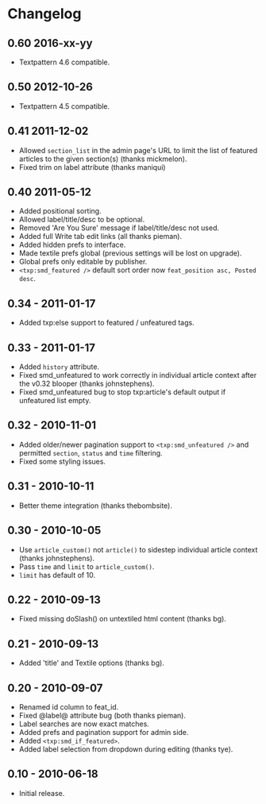 # Changelog

## 0.60 2016-xx-yy

* Textpattern 4.6 compatible.

## 0.50 2012-10-26

* Textpattern 4.5 compatible.

## 0.41 2011-12-02

* Allowed `section_list` in the admin page's URL to limit the list of featured articles to the given section(s) (thanks mickmelon).
* Fixed trim on label attribute (thanks maniqui)

## 0.40 2011-05-12
* Added positional sorting.
* Allowed label/title/desc to be optional.
* Removed 'Are You Sure' message if label/title/desc not used.
* Added full Write tab edit links (all thanks pieman).
* Added hidden prefs to interface.
* Made textile prefs global (previous settings will be lost on upgrade).
* Global prefs only editable by publisher.
* `<txp:smd_featured />` default sort order now `feat_position asc, Posted desc`.

## 0.34 - 2011-01-17

* Added txp:else support to featured / unfeatured tags.

## 0.33 - 2011-01-17

* Added `history` attribute.
* Fixed smd_unfeatured to work correctly in individual article context after the v0.32 blooper (thanks johnstephens).
* Fixed smd_unfeatured bug to stop txp:article's default output if unfeatured list empty.

## 0.32 - 2010-11-01

* Added older/newer pagination support to `<txp:smd_unfeatured />` and permitted `section`, `status` and `time` filtering.
* Fixed some styling issues.

## 0.31 - 2010-10-11

* Better theme integration (thanks thebombsite).

## 0.30 - 2010-10-05

* Use `article_custom()` not `article()` to sidestep individual article context (thanks johnstephens).
* Pass `time` and `limit` to `article_custom()`.
* `limit` has default of 10.

## 0.22 - 2010-09-13

* Fixed missing doSlash() on untextiled html content (thanks bg).

## 0.21 - 2010-09-13

* Added 'title' and Textile options (thanks bg).

## 0.20 - 2010-09-07

* Renamed id column to feat_id.
* Fixed @label@ attribute bug (both thanks pieman).
* Label searches are now exact matches.
* Added prefs and pagination support for admin side.
* Added `<txp:smd_if_featured>`.
* Added label selection from dropdown during editing (thanks tye).

## 0.10 - 2010-06-18

* Initial release.
